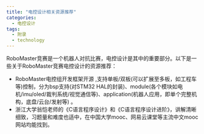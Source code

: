 ```yaml
---  
title: "电控设计相关资源推荐"  
categories:  
  - 电控设计  
tags: 
  - 附录 
  - technology  
---  
```


RoboMaster竞赛是一个机器人对抗比赛，电控设计是其中的重要部分。以下是一些关于RoboMaster竞赛电控设计的资源推荐：

- RoboMaster电控组开发框架开源 ,支持单板/双板(可以扩展至多板，如工程车等)控制，分为bsp支持(对STM32 HAL的封装)、module(各个模块如电机/imu/oled/裁判系统/视觉通信等)、application(机器人应用，即单个完整机构，底盘/云台/发射等) 。
- 浙江大学翁恺老师的《C语言程序设计》和《C语言程序设计进阶》，讲解清晰细致，习题量和难度也适中，在中国大学mooc、网易云课堂等主流中文mooc网站均能找到。 
